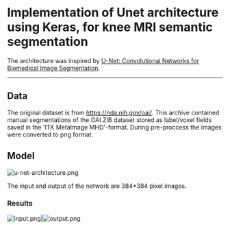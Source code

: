 # Implementation of Unet architecture using Keras, for knee MRI semantic segmentation

The architecture was inspired by [U-Net: Convolutional Networks for Biomedical Image Segmentation](https://arxiv.org/abs/1505.04597).

---


## Data

The original dataset is from https://nda.nih.gov/oai/. 
This archive contained manual segmentations of the OAI ZIB dataset stored as label/voxel fields saved in the 'ITK MetaImage MHD'-format.
During pre-proccess the images were converted to png format. 

## Model

![u-net-architecture.png](unet.png)

The input and output of the network are 384*384 pixel images.



### Results

![input.png](input.png)|![output.png](output.png)

